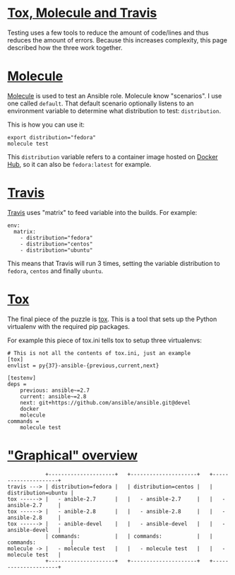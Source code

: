 # [Tox, Molecule and Travis](#tox-molecule-and-travis)

Testing uses a few tools to reduce the amount of code/lines and thus reduces the amount of errors. Because this increases complexity, this page described how the three work together.

# [Molecule](#molecule)

[Molecule](https://molecule.readthedocs.io/en/stable/) is used to test an Ansible role. Molecule know "scenarios". I use one called `default`. That default scenario optionally listens to an environment variable to determine what distribution to test: `distribution`.

This is how you can use it:

```
export distribution="fedora"
molecule test
```

This `distribution` variable refers to a container image hosted on [Docker Hub](https://hub.docker.com/), so it can also be `fedora:latest` for example.

# [Travis](#travis)

[Travis](https://travis-ci.org/) uses "matrix" to feed variable into the builds. For example:

```
env:
  matrix:
    - distribution="fedora"
    - distribution="centos"
    - distribution="ubuntu"
```

This means that Travis will run 3 times, setting the variable distribution to `fedora`, `centos` and finally `ubuntu`.

# [Tox](#tox)

The final piece of the puzzle is [tox](https://tox.readthedocs.io/en/latest/). This is a tool that sets up the Python virtualenv with the required pip packages.

For example this piece of tox.ini tells tox to setup three virtualenvs:

```
# This is not all the contents of tox.ini, just an example
[tox]
envlist = py{37}-ansible-{previous,current,next}

[testenv]
deps =
    previous: ansible~=2.7
    current: ansible~=2.8
    next: git+https://github.com/ansible/ansible.git@devel
    docker
    molecule
commands =
    molecule test
```

# ["Graphical" overview](#graphical-overview)

```
            +---------------------+   +---------------------+   +---------------------+
travis ---> | distribution=fedora |   | distribution=centos |   | distribution=ubuntu |
tox ------> |   - anible-2.7      |   |   - ansible-2.7     |   |   - ansible-2.7     |
tox ------> |   - anible-2.8      |   |   - ansible-2.8     |   |   - ansible-2.8     |
tox ------> |   - anible-devel    |   |   - ansible-devel   |   |   - ansible-devel   |
            | commands:           |   | commands:           |   | commands:           |
molecule -> |   - molecule test   |   |   - molecule test   |   |   - molecule test   |
            +---------------------+   +---------------------+   +---------------------+
```
